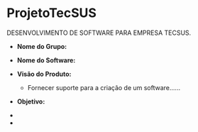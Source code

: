 # ProjetoTecSUS

DESENVOLVIMENTO DE SOFTWARE PARA EMPRESA TECSUS.

- **Nome do Grupo:** 
- **Nome do Software:** 
- **Visão do Produto:** 
   - Fornecer suporte para a criação de um software......
  
  
 - **Objetivo:**
  - 
  - 
<!--stackedit_data:
eyJoaXN0b3J5IjpbMTkxNzM5Nzk4M119
-->